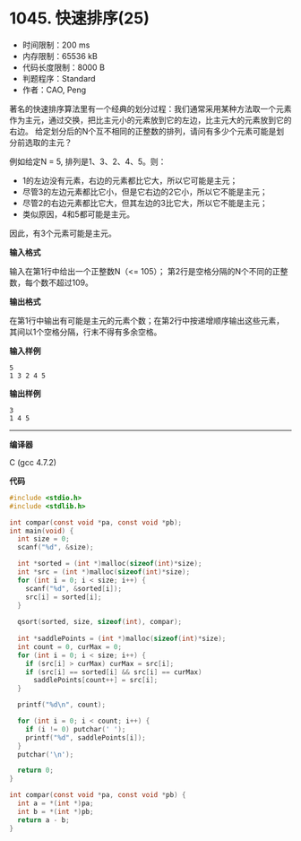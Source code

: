 # 1045. 快速排序(25)

- 时间限制：200 ms
- 内存限制：65536 kB
- 代码长度限制：8000 B
- 判题程序：Standard
- 作者：CAO, Peng

著名的快速排序算法里有一个经典的划分过程：我们通常采用某种方法取一个元素作为主元，通过交换，把比主元小的元素放到它的左边，比主元大的元素放到它的右边。 给定划分后的N个互不相同的正整数的排列，请问有多少个元素可能是划分前选取的主元？

例如给定N = 5, 排列是1、3、2、4、5。则：

- 1的左边没有元素，右边的元素都比它大，所以它可能是主元；
- 尽管3的左边元素都比它小，但是它右边的2它小，所以它不能是主元；
- 尽管2的右边元素都比它大，但其左边的3比它大，所以它不能是主元；
- 类似原因，4和5都可能是主元。

因此，有3个元素可能是主元。

**输入格式**

输入在第1行中给出一个正整数N（<= 105）； 第2行是空格分隔的N个不同的正整数，每个数不超过109。

**输出格式**

在第1行中输出有可能是主元的元素个数；在第2行中按递增顺序输出这些元素，其间以1个空格分隔，行末不得有多余空格。

**输入样例**

```
5
1 3 2 4 5
```

**输出样例**

```
3
1 4 5
```

----------

**编译器**

C (gcc 4.7.2)

**代码**

```c
#include <stdio.h>
#include <stdlib.h>

int compar(const void *pa, const void *pb);
int main(void) {
  int size = 0;
  scanf("%d", &size);

  int *sorted = (int *)malloc(sizeof(int)*size);
  int *src = (int *)malloc(sizeof(int)*size);
  for (int i = 0; i < size; i++) {
    scanf("%d", &sorted[i]);
    src[i] = sorted[i];
  }
  
  qsort(sorted, size, sizeof(int), compar);
  
  int *saddlePoints = (int *)malloc(sizeof(int)*size);
  int count = 0, curMax = 0;
  for (int i = 0; i < size; i++) {
    if (src[i] > curMax) curMax = src[i];
    if (src[i] == sorted[i] && src[i] == curMax)
      saddlePoints[count++] = src[i];
  }

  printf("%d\n", count);

  for (int i = 0; i < count; i++) {
    if (i != 0) putchar(' ');
    printf("%d", saddlePoints[i]);
  }
  putchar('\n');

  return 0;
}

int compar(const void *pa, const void *pb) {
  int a = *(int *)pa;
  int b = *(int *)pb;
  return a - b;
}

```
